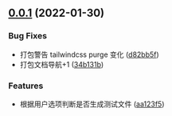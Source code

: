## [0.0.1](https://github.com/zhaoxm469/nfeui/compare/v0.0.7...v0.0.1) (2022-01-30)


### Bug Fixes

* 打包警告 tailwindcss purge 变化 ([d82bb5f](https://github.com/zhaoxm469/nfeui/commit/d82bb5f9fe35d7e48432beca3c5564e82245e7fa))
* 打包文档导航+1 ([34b131b](https://github.com/zhaoxm469/nfeui/commit/34b131bdbaa77c68ee75842566d56e0ffa7e7d3f))


### Features

* 根据用户选项判断是否生成测试文件 ([aa123f5](https://github.com/zhaoxm469/nfeui/commit/aa123f55e882defaeacb946ece552245701d265d))



